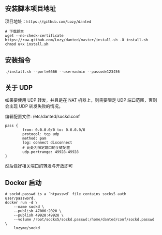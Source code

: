 ## 安装脚本项目地址

项目地址：`https://github.com/Lozy/danted`

```
# 下载脚本
wget --no-check-certificate https://raw.github.com/Lozy/danted/master/install.sh -O install.sh
chmod u+x install.sh
```

## 安装指令

```
./install.sh --port=6666 --user=admin --passwd=123456
```

## 关于 UDP

如果要使用 UDP 转发，并且是在 NAT 机器上，则需要限定 UDP 端口范围，否则会出现 UDP 转发失败的情况。

编辑配置文件: /etc/danted/sockd.conf

```
pass {
        from: 0.0.0.0/0 to: 0.0.0.0/0
        protocol: tcp udp
        method: pam
        log: connect disconnect
        # 此处为限定端口的关键配置
        udp.portrange: 49928-49928
}
```

然后做好相关端口的转发与开放即可

## Docker 启动

~~~
# sockd.passwd is a `htpasswd` file contains socks5 auth user/password. 
docker run -d \
    --name sockd \
    --publish 47006:2020 \
    --publish 49928:49928 \
    --volume /root/socks5/sockd.passwd:/home/danted/conf/sockd.passwd \
    lozyme/sockd
~~~